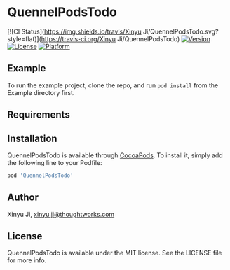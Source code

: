 # QuennelPodsTodo

[![CI Status](https://img.shields.io/travis/Xinyu Ji/QuennelPodsTodo.svg?style=flat)](https://travis-ci.org/Xinyu Ji/QuennelPodsTodo)
[![Version](https://img.shields.io/cocoapods/v/QuennelPodsTodo.svg?style=flat)](https://cocoapods.org/pods/QuennelPodsTodo)
[![License](https://img.shields.io/cocoapods/l/QuennelPodsTodo.svg?style=flat)](https://cocoapods.org/pods/QuennelPodsTodo)
[![Platform](https://img.shields.io/cocoapods/p/QuennelPodsTodo.svg?style=flat)](https://cocoapods.org/pods/QuennelPodsTodo)

## Example

To run the example project, clone the repo, and run `pod install` from the Example directory first.

## Requirements

## Installation

QuennelPodsTodo is available through [CocoaPods](https://cocoapods.org). To install
it, simply add the following line to your Podfile:

```ruby
pod 'QuennelPodsTodo'
```

## Author

Xinyu Ji, xinyu.ji@thoughtworks.com

## License

QuennelPodsTodo is available under the MIT license. See the LICENSE file for more info.
